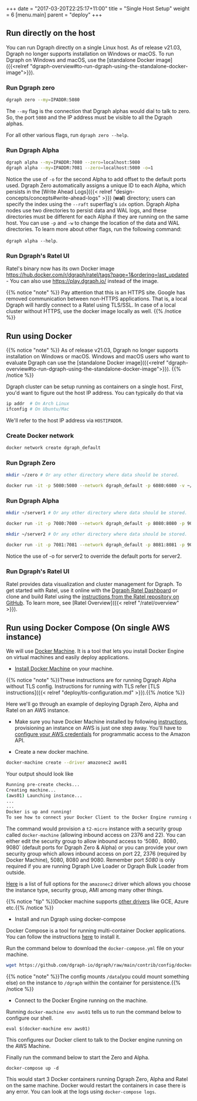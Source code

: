 +++
date = "2017-03-20T22:25:17+11:00"
title = "Single Host Setup"
weight = 6
[menu.main]
    parent = "deploy"
+++

## Run directly on the host

You can run Dgraph directly on a single Linux host. As of release v21.03, Dgraph
no longer supports installation on Windows or macOS. To run Dgraph on Windows
and macOS, use the [standalone Docker image]({{<relref "dgraph-overview#to-run-dgraph-using-the-standalone-docker-image">}}).

### Run Dgraph zero

```sh
dgraph zero --my=IPADDR:5080
```
The `--my` flag is the connection that Dgraph alphas would dial to talk to
zero. So, the port `5080` and the IP address must be visible to all the Dgraph alphas.

For all other various flags, run `dgraph zero --help`.

### Run Dgraph Alpha

```sh
dgraph alpha --my=IPADDR:7080 --zero=localhost:5080
dgraph alpha --my=IPADDR:7081 --zero=localhost:5080 -o=1
```

Notice the use of `-o` for the second Alpha to add offset to the default ports used. Dgraph Zero automatically assigns a unique ID to each Alpha, which persists in the [Write Ahead Logs]({{< relref "design-concepts/concepts#write-ahead-logs" >}}) (**wal**) directory; users can specify the index using the `--raft` superflag's `idx` option. 
Dgraph Alpha nodes use two directories to persist data and WAL logs, and these
directories must be different for each Alpha if they are running on the same
host. You can use `-p` and `-w` to change the location of the data and WAL directories.
To learn more about other flags, run the following command:

`dgraph alpha --help`.

### Run Dgraph's Ratel UI

Ratel's binary now has its own Docker image https://hub.docker.com/r/dgraph/ratel/tags?page=1&ordering=last_updated - You can also use https://play.dgraph.io/ instead of the image.

{{% notice "note" %}}
Pay attention that this is an HTTPS site. Google has removed communication between non-HTTPS applications. That is, a local Dgraph will hardly connect to a Ratel using TLS/SSL. In case of a local cluster without HTTPS, use the docker image locally as well.
{{% /notice %}}

## Run using Docker

{{% notice "note" %}}
As of release v21.03, Dgraph no longer supports installation on Windows or macOS.
Windows and macOS users who want to evaluate Dgraph can use the [standalone Docker image]({{<relref "dgraph-overview#to-run-dgraph-using-the-standalone-docker-image">}}).
{{% /notice %}}

Dgraph cluster can be setup running as containers on a single host. First, you'd want to figure out the host IP address. You can typically do that via

```sh
ip addr  # On Arch Linux
ifconfig # On Ubuntu/Mac
```
We'll refer to the host IP address via `HOSTIPADDR`.

### Create Docker network

```sh
docker network create dgraph_default
```

### Run Dgraph Zero

```sh
mkdir ~/zero # Or any other directory where data should be stored.

docker run -it -p 5080:5080 --network dgraph_default -p 6080:6080 -v ~/zero:/dgraph dgraph/dgraph:{{< version >}} dgraph zero --my=HOSTIPADDR:5080
```

### Run Dgraph Alpha
```sh
mkdir ~/server1 # Or any other directory where data should be stored.

docker run -it -p 7080:7080 --network dgraph_default -p 8080:8080 -p 9080:9080 -v ~/server1:/dgraph dgraph/dgraph:{{< version >}} dgraph alpha --zero=HOSTIPADDR:5080 --my=HOSTIPADDR:7080
```
```sh
mkdir ~/server2 # Or any other directory where data should be stored.

docker run -it -p 7081:7081 --network dgraph_default -p 8081:8081 -p 9081:9081 -v ~/server2:/dgraph dgraph/dgraph:{{< version >}} dgraph alpha --zero=HOSTIPADDR:5080 --my=HOSTIPADDR:7081  -o=1
```
Notice the use of -o for server2 to override the default ports for server2.

### Run Dgraph's Ratel UI

Ratel provides data visualization and cluster management for Dgraph. To get started with Ratel, use it online with the [Dgraph Ratel Dashboard](https://play.dgraph.io) or clone and build Ratel using the [instructions
from the Ratel repository on GitHub](https://github.com/dgraph-io/ratel/blob/master/INSTRUCTIONS.md). To learn more, see [Ratel Overview]({{< relref "/ratel/overview" >}}).

## Run using Docker Compose (On single AWS instance)

We will use [Docker Machine](https://docs.docker.com/machine/overview/). It is a tool that lets you install Docker Engine on virtual machines and easily deploy applications.

* [Install Docker Machine](https://docs.docker.com/machine/install-machine/) on your machine.

{{% notice "note" %}}These instructions are for running Dgraph Alpha without TLS config.
Instructions for running with TLS refer [TLS instructions]({{< relref "deploy/tls-configuration.md" >}}).{{% /notice %}}

Here we'll go through an example of deploying Dgraph Zero, Alpha and Ratel on an AWS instance.

* Make sure you have Docker Machine installed by following [instructions](https://docs.docker.com/machine/install-machine/), provisioning an instance on AWS is just one step away. You'll have to [configure your AWS credentials](http://docs.aws.amazon.com/sdk-for-java/v1/developer-guide/setup-credentials.html) for programmatic access to the Amazon API.

* Create a new docker machine.

```sh
docker-machine create --driver amazonec2 aws01
```

Your output should look like

```sh
Running pre-create checks...
Creating machine...
(aws01) Launching instance...
...
...
Docker is up and running!
To see how to connect your Docker Client to the Docker Engine running on this virtual machine, run: docker-machine env aws01
```

The command would provision a `t2-micro` instance with a security group called `docker-machine`
(allowing inbound access on 2376 and 22). You can either edit the security group to allow inbound access to '5080`, `8080`, `9080` (default ports for Dgraph Zero & Alpha) or you can provide your own security
group which allows inbound access on port 22, 2376 (required by Docker Machine), 5080, 8080 and 9080. Remember port *5080* is only required if you are running Dgraph Live Loader or Dgraph Bulk Loader from outside.

[Here](https://docs.docker.com/machine/drivers/aws/#options) is a list of full options for the `amazonec2` driver which allows you choose the instance type, security group, AMI among many other things.

{{% notice "tip" %}}Docker machine supports [other drivers](https://docs.docker.com/machine/drivers/gce/) like GCE, Azure etc.{{% /notice %}}

* Install and run Dgraph using docker-compose

Docker Compose is a tool for running multi-container Docker applications. You can follow the
instructions [here](https://docs.docker.com/compose/install/) to install it.

Run the command below to download the `docker-compose.yml` file on your machine.

```sh
wget https://github.com/dgraph-io/dgraph/raw/main/contrib/config/docker/docker-compose.yml
```

{{% notice "note" %}}The config mounts `/data`(you could mount something else) on the instance to `/dgraph` within the
container for persistence.{{% /notice %}}

* Connect to the Docker Engine running on the machine.

Running `docker-machine env aws01` tells us to run the command below to configure
our shell.
```
eval $(docker-machine env aws01)
```
This configures our Docker client to talk to the Docker engine running on the AWS Machine.

Finally run the command below to start the Zero and Alpha.
```
docker-compose up -d
```
This would start 3 Docker containers running Dgraph Zero, Alpha and Ratel on the same machine. Docker would restart the containers in case there is any error.
You can look at the logs using `docker-compose logs`.
